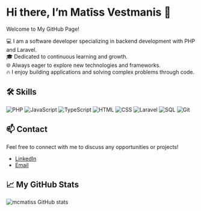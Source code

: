 # Hi there, I’m Matīss Vestmanis 👋 

Welcome to My GitHub Page!

💻 I am a software developer specializing in backend development with PHP and Laravel.  
🎓 Dedicated to continuous learning and growth.  
🌐 Always eager to explore new technologies and frameworks.  
🔥 I enjoy building applications and solving complex problems through code.  

🛠️ Skills
---
![PHP](https://img.shields.io/badge/-PHP-777BB4?style=flat&logo=php&logoColor=white)
![JavaScript](https://img.shields.io/badge/-JavaScript-F7E018?style=flat&logo=javascript&logoColor=black)
![TypeScript](https://img.shields.io/badge/TypeScript-007ACC?style=flat&logo=typescript&logoColor=white)
![HTML](https://img.shields.io/badge/-HTML-E34F26?style=flat&logo=html5&logoColor=white)
![CSS](https://img.shields.io/badge/-CSS-1572B6?style=flat&logo=css3&logoColor=white)
![Laravel](https://img.shields.io/badge/-Laravel-FF2D20?style=flat&logo=laravel&logoColor=white)
![SQL](https://img.shields.io/badge/-SQL-003B57?style=flat&logo=postgresql&logoColor=white)
![Git](https://img.shields.io/badge/-Git-F05032?style=flat&logo=git&logoColor=white)

## 📫 Contact

Feel free to connect with me to discuss any opportunities or projects!

- [LinkedIn](https://www.linkedin.com/in/vestmanismatiss)
- [Email](mailto:mcmatiss0@gmail.com)

## 📈 My GitHub Stats

![mcmatiss GitHub stats](https://github-readme-stats.vercel.app/api?username=mcmatiss&show_icons=true&theme=radical)
